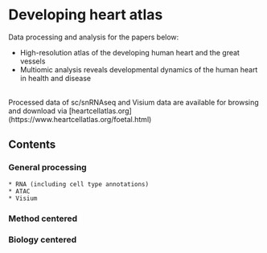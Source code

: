 # Developing heart atlas
Data processing and analysis for the papers below:
- High-resolution atlas of the developing human heart and the great vessels
- Multiomic analysis reveals developmental dynamics of the human heart in health and disease<be>
<br>
Processed data of sc/snRNAseq and Visium data are available for browsing and download via [heartcellatlas.org](https://www.heartcellatlas.org/foetal.html)

## Contents
### General processing
    * RNA (including cell type annotations)
    * ATAC
    * Visium
### Method centered
### Biology centered
